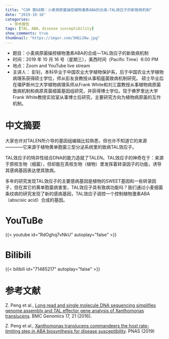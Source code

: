```yaml
---
title: "CGM 第68期：小麦病原菌操控植物激素ABA的合成—TAL效应子的新致病机制"
date: "2019-10-16"
categories:
  - 学术报告
tags: [TAL，ABA，disease susceptibility]
show_comments: true
thumbnail: "https://imgur.com/3HQi28w.jpg"
---
```



- 题目：小麦病原菌操控植物激素ABA的合成—TAL效应子的新致病机制
- 时间：2019 年 10 月 16 号（星期三），美西时间（Pacific Time）6:00 PM
- 地点：Zoom and YouTube live stream
- 主讲人： 彭钊，本科毕业于中国农业大学植物保护系，后于中国农业大学植物病理系获得硕士学位，师从彭友良教授从事稻瘟菌致病机制研究。 硕士毕业后在堪萨斯州立大学植物病理系师从Frank White和刘三震教授从事植物病原菌致病机制和病原真菌细菌基因组研究，并获得博士学位。现于佛罗里达大学Frank White教授实验室从事博士后研究，主要研究方向为植物病原菌的互作机制。

# 中文摘要

大家也许对TALEN所介导的基因组编辑比较熟悉，但也许不知道它的来源————它来源于植物黄单胞菌三型分泌系统里的致病TAL效应子。

TAL效应子的特异性结合DNA的能力造就了TALEN。TAL效应子的神奇在于：来源于原核生物（细菌），但却能在真核生物（植物）里发挥着转录因子的功能，诱导其感病基因表达使其致病。

多年的研究发现TAL效应子的主要感病基因是植物的SWEET基因和一些转录因子，但在其它的黄单胞菌病害里，TAL效应子具有致病功能吗？我们通过小麦细菌条纹病的研究发现了新的感病基因，TAL效应子调控一个控制植物激素ABA（abscisic acid）合成的基因。

# YouTuBe

{{< youtube id="RdOghq7vNkU" autoplay="false" >}}

# Bilibili

{{< bilibili id="71485217" autoplay="false" >}}


# 参考文献

Z. Peng et al., [Long read and single molecule DNA sequencing simplifies genome assembly and TAL effector gene analysis of Xanthomonas translucens](https://bmcgenomics.biomedcentral.com/articles/10.1186/s12864-015-2348-9). BMC Genomics 17, 21 (2016).

Z. Peng et al., [Xanthomonas translucens commandeers the host rate-limiting step in ABA biosynthesis for disease susceptibility](https://www.pnas.org/content/116/42/20938). PNAS (2019)